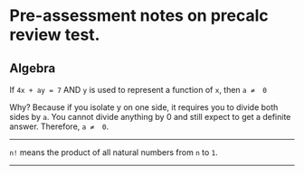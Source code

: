 # Pre-assessment notes on precalc review test.

## Algebra

If `4x + ay = 7` AND `y` is used to represent a function of `x`, then `a ≠  0`

Why? Because if you isolate y on one side, it requires you to divide both sides by `a`. You cannot divide anything by 0 and still expect to get a definite answer. Therefore, `a ≠  0`.

***

`n!` means the product of all natural numbers from `n` to `1`.

***

